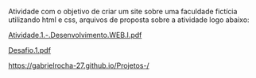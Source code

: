 Atividade com o objetivo de criar um site sobre uma faculdade fictícia utilizando html e css, arquivos de proposta sobre a atividade logo abaixo:

[Atividade.1.-.Desenvolvimento.WEB.I.pdf](https://github.com/user-attachments/files/17007215/Atividade.1.-.Desenvolvimento.WEB.I.pdf)

[Desafio.1.pdf](https://github.com/user-attachments/files/17007219/Desafio.1.pdf)

https://gabrielrocha-27.github.io/Projetos-/
